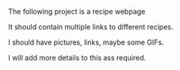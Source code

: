 The following project is a recipe webpage

It should contain multiple links to different recipes.

I should have pictures, links, maybe some GIFs.

I will add more details to this ass required.